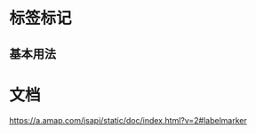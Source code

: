 # 标签标记

## 基本用法

<vuep template="#example"></vuep>

<script v-pre type="text/x-template" id="example">

<template>
  <div class="amap-page-container">
    <el-amap class="amap-demo" :show-lable="showLabel" :view-mode="viewMode" :pitch="pitch" :expand-zoom-range="expandZoomRange" :zoom="zoom" :center="center" :map-style="mapStyle">
        <el-amap-marker v-if="!!markerContent" :content="markerContent" :position="markerPosition"></el-amap-marker>
        <el-amap-labels-layer :z-index="layerZIndex" :animation="layerAnimation" :collision="layerCollision">
            <el-amap-label-marker v-for="(position, index) in positionData" :key="index" :icon="icon" :position="position" @mouseover="onMouseOver"></el-amap-label-marker>
        </el-amap-labels-layer>
    </el-amap>
  </div>
</template>

<style>
.amap-demo {
  height: 300px;
}

.amap-markers .amap-marker {
    border: 1px solid blue;
    background-color: white;
    white-space: nowrap;
    cursor: default;
    padding: 3px;
    font-size: 12px;
    line-height: 14px;
}
</style>

<script>
module.exports = {
  data() {
    return {
        zoom: 9,
        center: [116.12, 40.11],
        showLabel: false,
        expandZoomRange: true,
        viewMode: '3D',
        pitch: 60,
        mapStyle: 'amap://styles/whitesmoke',
        zooms: [3, 20],
        layerZIndex: 111,
        layerAnimation: false,
        layerCollision: false,
        positionData: [],
        markerPosition: null,
        markerContent: '',
        icon: {
            type: 'image',
            image: 'https://webapi.amap.com/theme/v1.3/markers/n/mark_b.png',
            size: [6, 9],
            anchor: 'bottom-center',
            angel: 0,
            retina: true
        }
    }
  },
  created() {
    const script = document.createElement('script');
    script.type = 'text/javascript';
    script.src = 'https://a.amap.com/jsapi_demos/static/demo-center/data/mock_position.js';
    script.onload = this.onDataLoad.bind(this);
    document.body.appendChild(script);
},
  methods: {
    onDataLoad() {
      this.positionData = window.Positions.slice(0, 3e4);
    },
    onMouseOver(e) {
      this.markerPosition = [e.lnglat.getLng(), e.lnglat.getLat()];
      this.markerContent = e.lnglat.toString();
    }
  }
};
</script>

</script>

# 文档

<https://a.amap.com/jsapi/static/doc/index.html?v=2#labelmarker>
